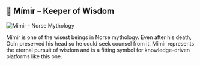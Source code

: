 ## 🧠 Mímir – Keeper of Wisdom

![Mimir - Norse Mythology](./mimir.png)

Mímir is one of the wisest beings in Norse mythology. Even after his death, Odin preserved his head so he could seek counsel from it. Mímir represents the eternal pursuit of wisdom and is a fitting symbol for knowledge-driven platforms like this one.

